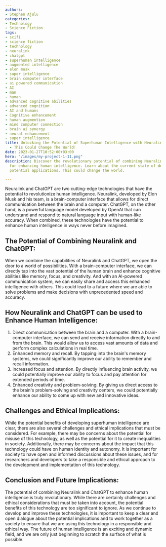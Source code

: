 ```yaml
---
authors:
- Stephen Ajulu
categories:
- Technology
- Science Fiction
tags:
- scifi
- science fiction
- technology
- neuralink
- chatgpt
- superhuman intelligence
- augmented intelligence
- elon musk
- super intelligence
- brain computer interface
- ai powered communication
- AI
- man
- human
- advanced cognitive abilities
- advanced cognition
- AI and humans
- Cognitive enhancement
- human augmention
- mind computer connection
- brain ai synergy
- neural enhancement
- super intelligence
title: Unlocking the Potential of Superhuman Intelligence with Neuralink and ChatGPT
  - This Could Change The World!
date: 2023-01-27T10:52:00+03:00
hero: "/images/my-project-1-11.png"
description: Discover the revolutionary potential of combining Neuralink and ChatGPT
  for enhancing human intelligence. Learn about the current state of development and
  potential applications. This could change the world.

---
```

Neuralink and ChatGPT are two cutting-edge technologies that have the potential to revolutionize human intelligence. Neuralink, developed by Elon Musk and his team, is a brain-computer interface that allows for direct communication between the brain and a computer. ChatGPT, on the other hand, is a powerful language model developed by OpenAI that can understand and respond to natural language input with human-like accuracy. When combined, these technologies have the potential to enhance human intelligence in ways never before imagined.

## The Potential of Combining Neuralink and ChatGPT: 

When we combine the capabilities of Neuralink and ChatGPT, we open the door to a world of possibilities. With a brain-computer interface, we can directly tap into the vast potential of the human brain and enhance cognitive abilities like memory, focus, and creativity. And with an AI-powered communication system, we can easily share and access this enhanced intelligence with others. This could lead to a future where we are able to solve problems and make decisions with unprecedented speed and accuracy.

## How Neuralink and ChatGPT can be used to Enhance Human Intelligence:

1. Direct communication between the brain and a computer. With a brain-computer interface, we can send and receive information directly to and from the brain. This would allow us to access vast amounts of data and perform complex calculations in real time.
2. Enhanced memory and recall. By tapping into the brain's memory systems, we could significantly improve our ability to remember and recall information.
3. Increased focus and attention. By directly influencing brain activity, we could potentially improve our ability to focus and pay attention for extended periods of time.
4. Enhanced creativity and problem-solving. By giving us direct access to the brain's problem-solving and creativity centers, we could potentially enhance our ability to come up with new and innovative ideas.

## Challenges and Ethical Implications:

While the potential benefits of developing superhuman intelligence are clear, there are also several challenges and ethical implications that must be considered. For example, there may be concerns about the potential for misuse of this technology, as well as the potential for it to create inequalities in society. Additionally, there may be concerns about the impact that this technology could have on human identity and autonomy. It is important for society to have open and informed discussions about these issues, and for researchers and developers to take a responsible and ethical approach to the development and implementation of this technology.

## Conclusion and Future Implications:

The potential of combining Neuralink and ChatGPT to enhance human intelligence is truly revolutionary. While there are certainly challenges and ethical considerations that must be taken into account, the potential benefits of this technology are too significant to ignore. As we continue to develop and improve these technologies, it is important to keep a clear and open dialogue about the potential implications and to work together as a society to ensure that we are using this technology in a responsible and ethical way. The future of human intelligence is an exciting and dynamic field, and we are only just beginning to scratch the surface of what is possible.